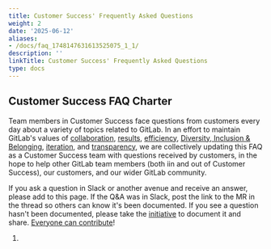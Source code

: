 ```yaml
---
title: Customer Success' Frequently Asked Questions
weight: 2
date: '2025-06-12'
aliases:
- /docs/faq_1748147631613525075_1_1/
description: ''
linkTitle: Customer Success' Frequently Asked Questions
type: docs
---
```


## Customer Success FAQ Charter

Team members in Customer Success face questions from customers every day about a variety of topics related to GitLab. In an effort to maintain GitLab's values of [collaboration](/handbook/values/#collaboration), [results](/handbook/values/#results), [efficiency](/handbook/values/#efficiency), [Diversity, Inclusion & Belonging](/handbook/values/#diversity-inclusion), [iteration](/handbook/values/#iteration), and [transparency](/handbook/values/#transparency), we are collectively updating this FAQ as a Customer Success team with questions received by customers, in the hope to help other GitLab team members (both iin and out of Customer Success), our customers, and our wider GitLab community.

If you ask a question in Slack or another avenue and receive an answer, please add to this page. If the Q&A was in Slack, post the link to the MR in the thread so others can know it's been documented. If you see a question hasn't been documented, please take the [initiative](/handbook/values/#short-toes) to document it and share. [Everyone can contribute](/handbook/company/mission/#mission)!

1.

